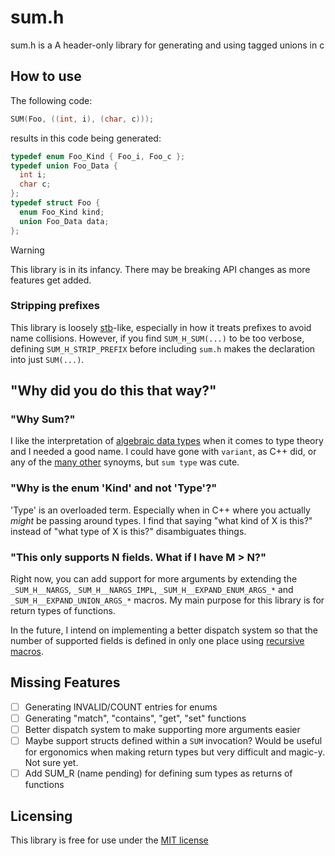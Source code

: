 # sum.h

sum.h is a A header-only library for generating and using tagged unions in c

## How to use

The following code:

```c
SUM(Foo, ((int, i), (char, c)));
```

results in this code being generated:

```c
typedef enum Foo_Kind { Foo_i, Foo_c };
typedef union Foo_Data {
  int i;
  char c;
};
typedef struct Foo {
  enum Foo_Kind kind;
  union Foo_Data data;
};
```

> [!WARNING]
> This library is in its infancy. There may be breaking API changes as more features get added.

### Stripping prefixes

This library is loosely [stb](https://github.com/nothings/stb/blob/master/)-like, especially in how it treats prefixes to avoid name collisions. However, if you find `SUM_H_SUM(...)` to be too verbose, defining `SUM_H_STRIP_PREFIX` before including `sum.h` makes the declaration into just `SUM(...)`.

## "Why did you do this that way?"

### "Why Sum?"

I like the interpretation of [algebraic data types](https://en.wikipedia.org/wiki/Algebraic_data_type) when it comes to type theory and I needed a good name. I could have gone with `variant`, as C++ did, or any of the [many other](https://en.wikipedia.org/wiki/Tagged_union) synoyms, but `sum type` was cute.

### "Why is the enum 'Kind' and not 'Type'?"

'Type' is an overloaded term. Especially when in C++ where you actually _might_ be passing around types. I find that saying "what kind of X is this?" instead of "what type of X is this?" disambiguates things.

### "This only supports N fields. What if I have M > N?"

Right now, you can add support for more arguments by extending the `_SUM_H__NARGS`, `_SUM_H__NARGS_IMPL`, `_SUM_H__EXPAND_ENUM_ARGS_*` and `_SUM_H__EXPAND_UNION_ARGS_*` macros.
My main purpose for this library is for return types of functions.

In the future, I intend on implementing a better dispatch system so that the number of supported fields is defined in only one place using [recursive macros](https://stackoverflow.com/a/12540675).

## Missing Features

- [ ] Generating INVALID/COUNT entries for enums
- [ ] Generating "match", "contains", "get", "set" functions
- [ ] Better dispatch system to make supporting more arguments easier
- [ ] Maybe support structs defined within a `SUM` invocation? Would be useful for ergonomics when making return types but very difficult and magic-y. Not sure yet.
- [ ] Add SUM_R (name pending) for defining sum types as returns of functions

## Licensing

This library is free for use under the [MIT license](LICENSE)
